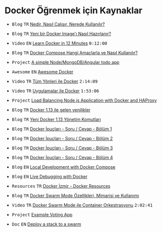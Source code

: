 Docker Öğrenmek için Kaynaklar
====================


 - <kbd>Blog</kbd> <kbd>TR</kbd> [Nedir, Nasıl Çalışır, Nerede Kullanılır?](http://www.gokhansengun.com/docker-nedir-nasil-calisir-nerede-kullanilir/)

 - <kbd>Blog</kbd> <kbd>TR</kbd> [Yeni bir Docker Image'ı Nasıl Hazırlanır?](http://www.gokhansengun.com/docker-yeni-image-hazirlama/)

 - <kbd>Video</kbd> <kbd>EN</kbd> [Learn Docker in 12 Minutes](https://www.youtube.com/watch?v=YFl2mCHdv24) <kbd>0:12:00</kbd> 
 
 - <kbd>Blog</kbd> <kbd>TR</kbd> [Docker Compose Hangi Amaçlarla ve Nasıl Kullanılır?](http://www.gokhansengun.com/docker-compose-nasil-kullanilir/) 

 - <kbd>Project</kbd> [A simple Node/MongoDB/Angular todo app](https://github.com/emrahyumuk/node-todo)

- <kbd>Awesome</kbd> <kbd>EN</kbd> [Awesome Docker](https://veggiemonk.github.io/awesome-docker/)

- <kbd>Video</kbd> <kbd>TR</kbd> [Tüm Yönleri ile Docker](https://www.youtube.com/watch?v=Wyr8_tsjKlE)  <kbd>2:14:09</kbd> 

- <kbd>Video</kbd> <kbd>TR</kbd> [Uygulamalar ile Docker](https://www.youtube.com/watch?v=bJSqh7fFOUI) <kbd>1:53:06</kbd> 

- <kbd>Project</kbd> [Load Balancing Node.js Application with Docker and HAProxy](https://github.com/emrahyumuk/docker-load-balancer-app)

- <kbd>Blog</kbd> <kbd>TR</kbd> [Docker 1.13 ile gelen yenilikler](https://blog.kloia.com/docker-1-13-ile-gelen-yenilikler-339c8f99172a)

- <kbd>Blog</kbd> <kbd>TR</kbd> [Yeni Docker 1.13 Yönetim Komutları](https://kodcu.com/2017/01/yeni-docker-1-13-yonetim-komutlari/)

- <kbd>Blog</kbd> <kbd>TR</kbd> [Docker İpuçları - Soru / Cevap - Bölüm 1](http://www.gokhansengun.com/docker-ipuclari-soru-ve-cevaplar-bolum-1/)  

- <kbd>Blog</kbd> <kbd>TR</kbd> [Docker İpuçları - Soru / Cevap - Bölüm 2](http://www.gokhansengun.com/docker-ipuclari-soru-ve-cevaplar-bolum-2/) 

- <kbd>Blog</kbd> <kbd>TR</kbd> [Docker İpuçları - Soru / Cevap - Bölüm 3](http://www.gokhansengun.com/docker-ipuclari-soru-ve-cevaplar-bolum-3) 

- <kbd>Blog</kbd> <kbd>TR</kbd> [Docker İpuçları - Soru / Cevap - Bölüm 4](http://www.gokhansengun.com/docker-ipuclari-soru-ve-cevaplar-bolum-4/) 

- <kbd>Blog</kbd> <kbd>EN</kbd> [Local Development with Docker Compose](https://devcenter.heroku.com/articles/local-development-with-docker-compose)

- <kbd>Blog</kbd> <kbd>EN</kbd> [Live Debugging with Docker](https://blog.docker.com/2016/07/live-debugging-docker/)

- <kbd>Resources</kbd> <kbd>TR</kbd> [Docker İzmir - Docker Resources](https://github.com/dockerizmir/docker-resources)

- <kbd>Blog</kbd> <kbd>TR</kbd> [Docker Swarm Mode Özellikleri, Mimarisi ve Kullanımı](http://devnot.com/2017/docker-swarm-mode-ozellikleri-mimarisi-ve-kullanimi/)

- <kbd>Video</kbd> <kbd>TR</kbd> [Docker Swarm Mode ile Container Orkestrasyonu](https://www.youtube.com/watch?v=cNbCG6Nih3Q) <kbd>2:02:41</kbd> 

- <kbd>Project</kbd> [Example Voting App](https://github.com/dockersamples/example-voting-app)

- <kbd>Doc</kbd> <kbd>EN</kbd> [Deploy a stack to a swarm](https://docs.docker.com/engine/swarm/stack-deploy/)



